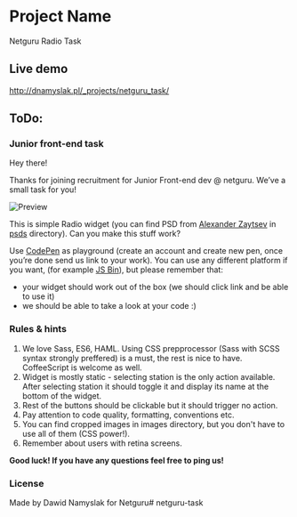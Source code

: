 # Project Name

Netguru Radio Task

## Live demo


http://dnamyslak.pl/_projects/netguru_task/ 


## ToDo:

### Junior front-end task

Hey there!

Thanks for joining recruitment for Junior Front-end dev @ netguru. We’ve a small task for you!

![Preview](https://raw.githubusercontent.com/netguru/junior-frontend-recruitment-task/master/imgs/preview.png)

This is simple Radio widget (you can find PSD from [Alexander Zaytsev](https://dribbble.com/anwaltzzz) in [psds](https://github.com/netguru/junior-frontend-recruitment-task/tree/master/psds) directory). Can you make this stuff work?

Use [CodePen](http://codepen.io/) as playground (create an account and create new pen, once you’re done send us link to your work). You can use any different platform if you want, (for example [JS Bin](https://jsbin.com)), but please remember that:
+ your widget should work out of the box (we should click link and be able to use it)
+ we should be able to take a look at your code :)

### Rules & hints
1. We love Sass, ES6, HAML. Using CSS prepprocessor (Sass with SCSS syntax strongly preffered) is a must, the rest is nice to have. CoffeeScript is welcome as well.
2. Widget is mostly static - selecting station is the only action available. After selecting station it should toggle it and display its name at the bottom of the widget.
3. Rest of the buttons should be clickable but it should trigger no action.
4. Pay attention to code quality, formatting, conventions etc.
5. You can find cropped images in images directory, but you don't have to use all of them (CSS power!).
6. Remember about users with retina screens.

**Good luck! If you have any questions feel free to ping us!**



### License
Made by Dawid Namyslak 
for Netguru#   n e t g u r u - t a s k  
 